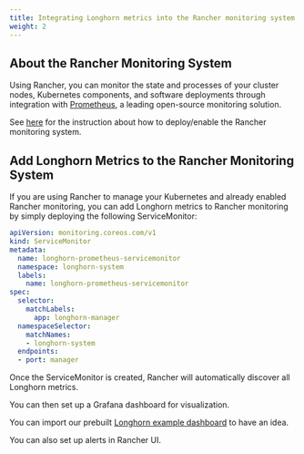 ```yaml
---
title: Integrating Longhorn metrics into the Rancher monitoring system
weight: 2
---
```

## About the Rancher Monitoring System

Using Rancher, you can monitor the state and processes of your cluster nodes, Kubernetes components, and software deployments through integration with [Prometheus](https://prometheus.io/), a leading open-source monitoring solution.

See [here](https://rancher.com/docs/rancher/v2.x/en/monitoring-alerting/) for the instruction about how to deploy/enable the Rancher monitoring system.

## Add Longhorn Metrics to the Rancher Monitoring System

If you are using Rancher to manage your Kubernetes and already enabled Rancher monitoring, you can add Longhorn metrics to Rancher monitoring by simply deploying the following ServiceMonitor:

```yaml
apiVersion: monitoring.coreos.com/v1
kind: ServiceMonitor
metadata:
  name: longhorn-prometheus-servicemonitor
  namespace: longhorn-system
  labels:
    name: longhorn-prometheus-servicemonitor
spec:
  selector:
    matchLabels:
      app: longhorn-manager
  namespaceSelector:
    matchNames:
    - longhorn-system
  endpoints:
  - port: manager
```

Once the ServiceMonitor is created, Rancher will automatically discover all Longhorn metrics.

You can then set up a Grafana dashboard for visualization.

You can import our prebuilt [Longhorn example dashboard](https://grafana.com/grafana/dashboards/13032) to have an idea.

You can also set up alerts in Rancher UI.
